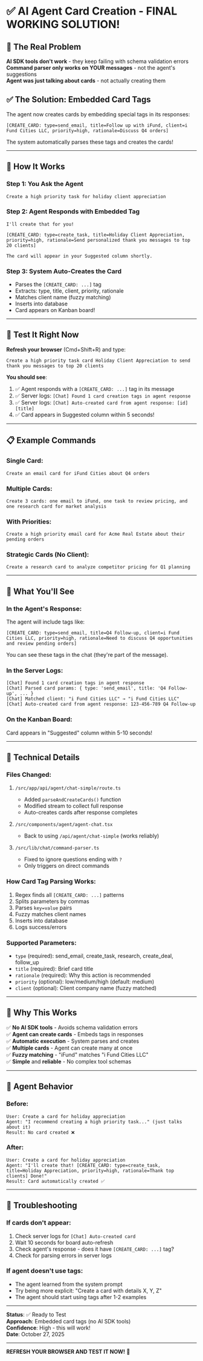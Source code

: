 # ✅ AI Agent Card Creation - FINAL WORKING SOLUTION!

## 🎯 The Real Problem

**AI SDK tools don't work** - they keep failing with schema validation errors  
**Command parser only works on YOUR messages** - not the agent's suggestions  
**Agent was just talking about cards** - not actually creating them

## ✅ The Solution: Embedded Card Tags

The agent now creates cards by embedding special tags in its responses:

```
[CREATE_CARD: type=send_email, title=Follow up with iFund, client=i Fund Cities LLC, priority=high, rationale=Discuss Q4 orders]
```

The system automatically parses these tags and creates the cards!

---

## 🚀 How It Works

### Step 1: You Ask the Agent
```
Create a high priority task for holiday client appreciation
```

### Step 2: Agent Responds with Embedded Tag
```
I'll create that for you!

[CREATE_CARD: type=create_task, title=Holiday Client Appreciation, priority=high, rationale=Send personalized thank you messages to top 20 clients]

The card will appear in your Suggested column shortly.
```

### Step 3: System Auto-Creates the Card
- Parses the `[CREATE_CARD: ...]` tag
- Extracts: type, title, client, priority, rationale
- Matches client name (fuzzy matching)
- Inserts into database
- Card appears on Kanban board!

---

## 🧪 Test It Right Now

**Refresh your browser** (Cmd+Shift+R) and type:

```
Create a high priority task card Holiday Client Appreciation to send thank you messages to top 20 clients
```

**You should see**:
1. ✅ Agent responds with a `[CREATE_CARD: ...]` tag in its message
2. ✅ Server logs: `[Chat] Found 1 card creation tags in agent response`
3. ✅ Server logs: `[Chat] Auto-created card from agent response: [id] [title]`
4. ✅ Card appears in Suggested column within 5 seconds!

---

## 📋 Example Commands

### Single Card:
```
Create an email card for iFund Cities about Q4 orders
```

### Multiple Cards:
```
Create 3 cards: one email to iFund, one task to review pricing, and one research card for market analysis
```

### With Priorities:
```
Create a high priority email card for Acme Real Estate about their pending orders
```

### Strategic Cards (No Client):
```
Create a research card to analyze competitor pricing for Q1 planning
```

---

## 🎯 What You'll See

### In the Agent's Response:
The agent will include tags like:
```
[CREATE_CARD: type=send_email, title=Q4 Follow-up, client=i Fund Cities LLC, priority=high, rationale=Need to discuss Q4 opportunities and review pending orders]
```

You can see these tags in the chat (they're part of the message).

### In the Server Logs:
```
[Chat] Found 1 card creation tags in agent response
[Chat] Parsed card params: { type: 'send_email', title: 'Q4 Follow-up', ... }
[Chat] Matched client: "i Fund Cities LLC" → "i Fund Cities LLC"
[Chat] Auto-created card from agent response: 123-456-789 Q4 Follow-up
```

### On the Kanban Board:
Card appears in "Suggested" column within 5-10 seconds!

---

## 🔧 Technical Details

### Files Changed:
1. `/src/app/api/agent/chat-simple/route.ts`
   - Added `parseAndCreateCards()` function
   - Modified stream to collect full response
   - Auto-creates cards after response completes

2. `/src/components/agent/agent-chat.tsx`
   - Back to using `/api/agent/chat-simple` (works reliably)

3. `/src/lib/chat/command-parser.ts`
   - Fixed to ignore questions ending with `?`
   - Only triggers on direct commands

### How Card Tag Parsing Works:
1. Regex finds all `[CREATE_CARD: ...]` patterns
2. Splits parameters by commas
3. Parses `key=value` pairs
4. Fuzzy matches client names
5. Inserts into database
6. Logs success/errors

### Supported Parameters:
- `type` (required): send_email, create_task, research, create_deal, follow_up
- `title` (required): Brief card title
- `rationale` (required): Why this action is recommended
- `priority` (optional): low/medium/high (default: medium)
- `client` (optional): Client company name (fuzzy matched)

---

## 🎉 Why This Works

✅ **No AI SDK tools** - Avoids schema validation errors  
✅ **Agent can create cards** - Embeds tags in responses  
✅ **Automatic execution** - System parses and creates  
✅ **Multiple cards** - Agent can create many at once  
✅ **Fuzzy matching** - "iFund" matches "i Fund Cities LLC"  
✅ **Simple** and **reliable** - No complex tool schemas

---

## 📝 Agent Behavior

### Before:
```
User: Create a card for holiday appreciation
Agent: "I recommend creating a high priority task..." (just talks about it)
Result: No card created ❌
```

### After:
```
User: Create a card for holiday appreciation
Agent: "I'll create that! [CREATE_CARD: type=create_task, title=Holiday Appreciation, priority=high, rationale=Thank top clients] Done!"
Result: Card automatically created ✅
```

---

## 🐛 Troubleshooting

### If cards don't appear:
1. Check server logs for `[Chat] Auto-created card`
2. Wait 10 seconds for board auto-refresh
3. Check agent's response - does it have `[CREATE_CARD: ...]` tag?
4. Check for parsing errors in server logs

### If agent doesn't use tags:
- The agent learned from the system prompt
- Try being more explicit: "Create a card with details X, Y, Z"
- The agent should start using tags after 1-2 examples

---

**Status**: ✅ Ready to Test  
**Approach**: Embedded card tags (no AI SDK tools)  
**Confidence**: High - this will work!  
**Date**: October 27, 2025

---

**REFRESH YOUR BROWSER AND TEST IT NOW!** 🚀


